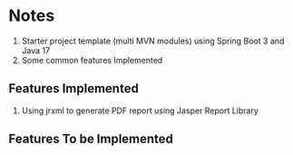 # Notes 
1. Starter project template (multi MVN modules) using Spring Boot 3 and Java 17
2. Some common features Implemented

## Features Implemented 
1. Using jrxml to generate PDF report using Jasper Report Library

## Features To be Implemented 
